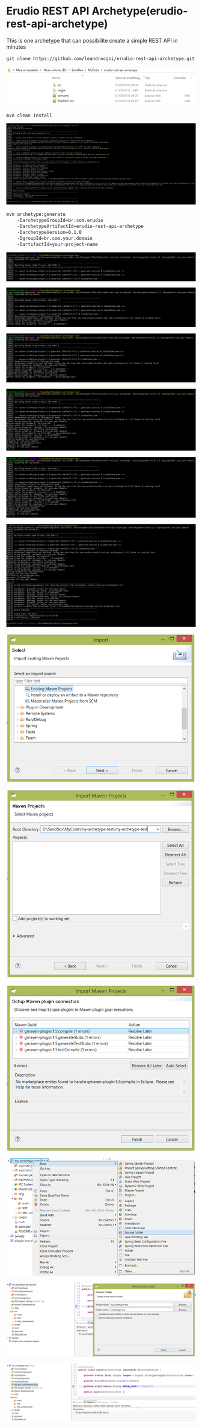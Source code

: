 # Erudio REST API Archetype(erudio-rest-api-archetype)

This is one archetype that can possibilite create a simple REST API in minutes

```
git clone https://github.com/leandrocgsi/erudio-rest-api-archetype.git
```

![OpenFolder](https://github.com/leandrocgsi/erudio-rest-api-archetype/blob/master/img/1-OpenFolder.png?raw=true)


```
mvn clean install
```

![CleanInstall](https://github.com/leandrocgsi/erudio-rest-api-archetype/blob/master/img/2-CleanInstall.png?raw=true)

```
mvn archetype:generate 
	-DarchetypeGroupId=br.com.erudio
	-DarchetypeArtifactId=erudio-rest-api-archetype
	-DarchetypeVersion=0.1.0
	-DgroupId=br.com.your.domain
	-DartifactId=your-project-name
```

![GenerateProject](https://github.com/leandrocgsi/erudio-rest-api-archetype/blob/master/img/3-GenerateProject.png?raw=true)

![Building1](https://github.com/leandrocgsi/erudio-rest-api-archetype/blob/master/img/4-Building.png?raw=true)

![Building2](https://github.com/leandrocgsi/erudio-rest-api-archetype/blob/master/img/5-Building.png?raw=true)

![Building3](https://github.com/leandrocgsi/erudio-rest-api-archetype/blob/master/img/6-Building.png?raw=true)

![Building4](https://github.com/leandrocgsi/erudio-rest-api-archetype/blob/master/img/7-Building.png?raw=true)

![Building5](https://github.com/leandrocgsi/erudio-rest-api-archetype/blob/master/img/8-Building.png?raw=true)

![Importing1](https://github.com/leandrocgsi/erudio-rest-api-archetype/blob/master/img/9-Importing.png?raw=true)

![Importing2](https://github.com/leandrocgsi/erudio-rest-api-archetype/blob/master/img/10-Importing.png?raw=true)

![Importing3](https://github.com/leandrocgsi/erudio-rest-api-archetype/blob/master/img/11-Importing.png?raw=true)

![CreatingSourceFolders1](https://github.com/leandrocgsi/erudio-rest-api-archetype/blob/master/img/12-CreatingSourceFolders.png?raw=true)

![CreatingSourceFolders2](https://github.com/leandrocgsi/erudio-rest-api-archetype/blob/master/img/13-CreatingSourceFolders-CreatingSourceFolders.png?raw=true)

![Final](https://github.com/leandrocgsi/erudio-rest-api-archetype/blob/master/img/14-Final.png?raw=true)

